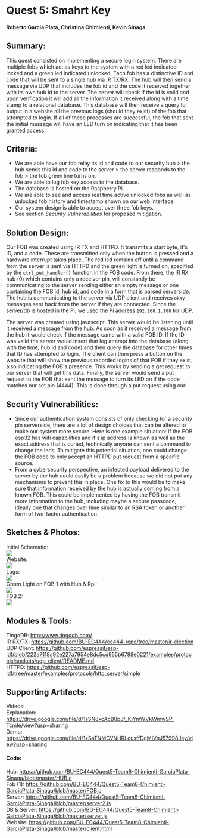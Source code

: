 # Quest 5: Smahrt Key  #
  
#### Roberto Garcia Plata, Christina Chimienti, Kevin Sinaga  ####
  
## Summary: ##  
This quest consisted on implementing a secure login system. There are multiple fobs which act as keys to the system with a red led indicated locked and a green led indicated unlocked. Each fob has a distinctive ID and code that will be sent to a single hub via IR TX/RX. The hub will then send a message via UDP that includes the fob id and the code it received together with its own hub id to the server. The server will check if the id is valid and upon verification it will add all the information it received along with a time stamp to a relational database. This database will then receive a query to output in a website all the previous logs (should they exist) of the fob that attempted to login. If all of these processes are successful, the fob that sent the initial message will have an LED turn on indicating that it has been granted access. 

## Criteria: ##
- We are able have our fob relay its id and code	to our security	hub >	the hub	sends	this id and	code	to the server > the server	responds to	the fob > the	fob	green	line turns	on.  
- We are able to log fob key access to the database.  
- The database is hosted on the Raspberry Pi.
- We are able to see and access real time active unlocked fobs as well as unlocked fob history and timestamp shown on our web interface.
- Our system design is able to accept over three fob keys.
- See section *Security Vulnerabilities* for proposed mitigation.


## Solution Design: ##
Our FOB was created using IR TX and HTTPD. It transmits a start byte, it's ID, and a code. These are transmitted only when the button is pressed and a hardware interrupt takes place. The red led remains off until a command from the server is sent via HTTPD and the green light is turned on, specified by the `ctrl_put_handler()` function in the FOB code. From there, the IR RX hub (0) which contains only a receiver pin, will constantly be communicating to the server sending either an empty message or one containing the FOB id, hub id, and code in a form that is parsed serverside. The hub is communicating to the server via UDP client and receives `okay` messages sent back from the server if they are connected. Since the server/db is hosted in the Pi, we used the Pi address `192.168.1.108` for UDP. 
  
The server was created using javascript. This server would be listening until it received a message from the hub. As soon as it received a message from the hub it would check if the message came with a valid FOB ID. If the ID was valid the server would insert that log attempt into the database (along with the time, hub id and code) and then query the database for other times that ID has attempted to login. The client can then press a button on the website that will show the previous recorded logins of that FOB if they exist, also indicating the FOB's presence. This works by sending a get request to our server that will get this data. Finally, the server would send a put request to the FOB that sent the message to turn its LED on if the code matches our set pin (4444). This is done through a put request using curl. 

## Security Vulnerabilities: ##
-   Since our authentication system consists of only checking for a security pin serverside, there are a lot of design choices that can be altered to make our system more secure. Here is one example situation: If the FOB esp32 has wifi capabilities and it's ip address is known as well as the exact address that is curled, technically anyone can sent a command to change the leds. To mitigate this potential situation, one could change the FOB code to only accept an HTTPD put request from a specific source. 
- From a cybersecurity perspective, an infected payload delivered to the server by the hub could easily be a problem because we did not put any mechanisms to prevent this in place. One fix to this would be to make sure that information received by the hub is actually coming from a known FOB. This could be implemented by having the FOB transmit more information to the hub, including maybe a secure passcode, ideally one that changes over time similar to an RSA token or another form of two-factor authentication.
  
## Sketches & Photos: ##  
Initial Schematic:  
![](https://user-images.githubusercontent.com/19481167/49899973-4507fb80-fe2b-11e8-8b6e-b0df40926615.JPG)  
Website:  
![](https://user-images.githubusercontent.com/19481167/49890454-16c9f200-fe12-11e8-972a-5291011f5102.png)  
Logs:  
![](https://user-images.githubusercontent.com/19481167/49890452-1598c500-fe12-11e8-96b9-8d2e690948d9.png)   
Green Light on FOB 1 with Hub & Rpi:  
![](https://user-images.githubusercontent.com/19481167/49890492-2e08df80-fe12-11e8-8116-dc19e7ee9e70.JPG)  
FOB 2:  
![](https://user-images.githubusercontent.com/19481167/49890494-2f3a0c80-fe12-11e8-9fcd-b8dcaf9623ed.JPG)  
  
## Modules & Tools: ##  
TingoDB: http://www.tingodb.com/  
IR RX/TX:  https://github.com/BU-EC444/ec444-repo/tree/master/ir-election  
UDP Client: https://github.com/espressif/esp-idf/blob/222a7118a92e227a7954e8dc5cd955b6788e0221/examples/protocols/sockets/udp_client/README.md  
HTTPD: https://github.com/espressif/esp-idf/tree/master/examples/protocols/http_server/simple  

  
## Supporting Artifacts: ##
Videos: <br>
Explanation: https://drive.google.com/file/d/1sSN8xcAcB8pJf_KiYmWVkWmwSP-TcmIe/view?usp=sharing <br>
Demo: https://drive.google.com/file/d/1xSaTNMCVNHRLcusffDgMIVqJ57998Jey/view?usp=sharing  
#### Code: ###  
Hub: https://github.com/BU-EC444/Quest5-Team8-Chimienti-GarciaPlata-Sinaga/blob/master/HUB.c  
Fob (1): https://github.com/BU-EC444/Quest5-Team8-Chimienti-GarciaPlata-Sinaga/blob/master/FOB.c  
Server: https://github.com/BU-EC444/Quest5-Team8-Chimienti-GarciaPlata-Sinaga/blob/master/server2.js  
DB & Server: https://github.com/BU-EC444/Quest5-Team8-Chimienti-GarciaPlata-Sinaga/blob/master/server.js   
Website: https://github.com/BU-EC444/Quest5-Team8-Chimienti-GarciaPlata-Sinaga/blob/master/client.html  
   

